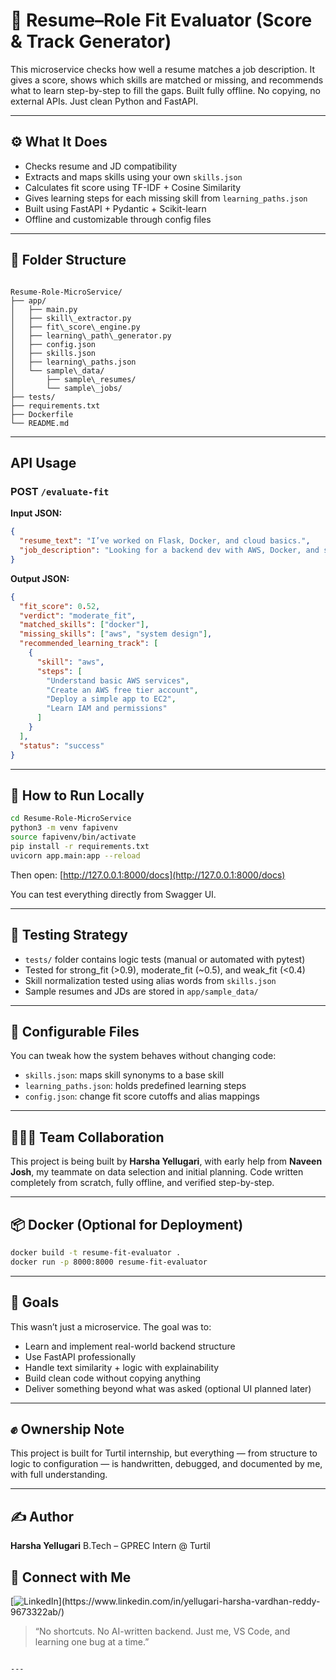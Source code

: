 # 🧠 Resume–Role Fit Evaluator (Score & Track Generator)

This microservice checks how well a resume matches a job description. It gives a score, shows which skills are matched or missing, and recommends what to learn step-by-step to fill the gaps. Built fully offline. No copying, no external APIs. Just clean Python and FastAPI.

---

## ⚙️ What It Does

- Checks resume and JD compatibility
- Extracts and maps skills using your own `skills.json`
- Calculates fit score using TF-IDF + Cosine Similarity
- Gives learning steps for each missing skill from `learning_paths.json`
- Built using FastAPI + Pydantic + Scikit-learn
- Offline and customizable through config files

---

## 🧱 Folder Structure

```

Resume-Role-MicroService/
├── app/
│   ├── main.py
│   ├── skill\_extractor.py
│   ├── fit\_score\_engine.py
│   ├── learning\_path\_generator.py
│   ├── config.json
│   ├── skills.json
│   ├── learning\_paths.json
│   └── sample\_data/
│       ├── sample\_resumes/
│       └── sample\_jobs/
├── tests/
├── requirements.txt
├── Dockerfile
└── README.md

````

---

## API Usage

### POST `/evaluate-fit`

**Input JSON:**
```json
{
  "resume_text": "I’ve worked on Flask, Docker, and cloud basics.",
  "job_description": "Looking for a backend dev with AWS, Docker, and system design."
}
````

**Output JSON:**

```json
{
  "fit_score": 0.52,
  "verdict": "moderate_fit",
  "matched_skills": ["docker"],
  "missing_skills": ["aws", "system design"],
  "recommended_learning_track": [
    {
      "skill": "aws",
      "steps": [
        "Understand basic AWS services",
        "Create an AWS free tier account",
        "Deploy a simple app to EC2",
        "Learn IAM and permissions"
      ]
    }
  ],
  "status": "success"
}
```

---

## 🧪 How to Run Locally

```bash
cd Resume-Role-MicroService
python3 -m venv fapivenv
source fapivenv/bin/activate
pip install -r requirements.txt
uvicorn app.main:app --reload
```

Then open: [http://127.0.0.1:8000/docs](http://127.0.0.1:8000/docs)

You can test everything directly from Swagger UI.

---

## 🧠 Testing Strategy

* `tests/` folder contains logic tests (manual or automated with pytest)
* Tested for strong\_fit (>0.9), moderate\_fit (\~0.5), and weak\_fit (<0.4)
* Skill normalization tested using alias words from `skills.json`
* Sample resumes and JDs are stored in `app/sample_data/`

---

## 🧰 Configurable Files

You can tweak how the system behaves without changing code:

* `skills.json`: maps skill synonyms to a base skill
* `learning_paths.json`: holds predefined learning steps
* `config.json`: change fit score cutoffs and alias mappings

---

## 🧑‍🤝‍🧑 Team Collaboration

This project is being built by **Harsha Yellugari**, with early help from **Naveen Josh**, my teammate on data selection and initial planning.
Code written completely from scratch, fully offline, and verified step-by-step.

---

## 📦 Docker (Optional for Deployment)

```bash
docker build -t resume-fit-evaluator .
docker run -p 8000:8000 resume-fit-evaluator
```

---

## 📝 Goals

This wasn’t just a microservice. The goal was to:

* Learn and implement real-world backend structure
* Use FastAPI professionally
* Handle text similarity + logic with explainability
* Build clean code without copying anything
* Deliver something beyond what was asked (optional UI planned later)

---

## ✊ Ownership Note

This project is built for Turtil internship, but everything — from structure to logic to configuration — is handwritten, debugged, and documented by me, with full understanding.

---

## ✍️ Author

**Harsha Yellugari**
B.Tech – GPREC
Intern @ Turtil

## 🔗 Connect with Me

[![LinkedIn]([https://img.shields.io/badge/LinkedIn-Profile-blue?logo=linkedin](https://cdn.uconnectlabs.com/wp-content/uploads/sites/46/2022/08/Linkedin-Logo-e1660320077673.png))](https://www.linkedin.com/in/yellugari-harsha-vardhan-reddy-9673322ab/)
> “No shortcuts. No AI-written backend. Just me, VS Code, and learning one bug at a time.”

```

---

```

